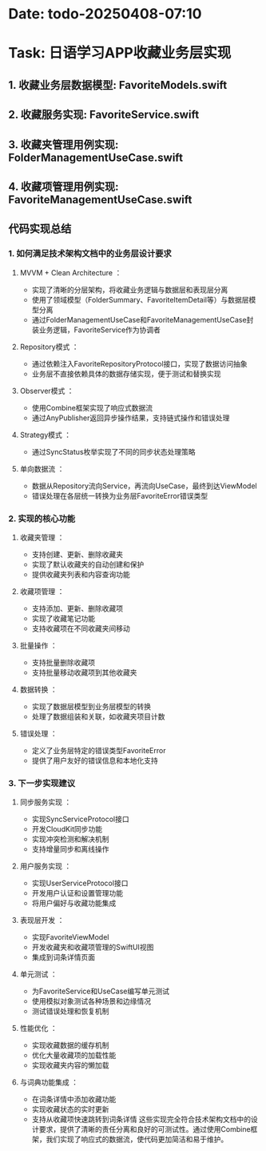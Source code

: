 # Date: todo-20250408-07:10
# Task: 日语学习APP收藏业务层实现
## 1. 收藏业务层数据模型: FavoriteModels.swift
## 2. 收藏服务实现: FavoriteService.swift
## 3. 收藏夹管理用例实现: FolderManagementUseCase.swift
## 4. 收藏项管理用例实现: FavoriteManagementUseCase.swift

## 代码实现总结
### 1. 如何满足技术架构文档中的业务层设计要求
1. MVVM + Clean Architecture ：
   
   - 实现了清晰的分层架构，将收藏业务逻辑与数据层和表现层分离
   - 使用了领域模型（FolderSummary、FavoriteItemDetail等）与数据层模型分离
   - 通过FolderManagementUseCase和FavoriteManagementUseCase封装业务逻辑，FavoriteService作为协调者
2. Repository模式 ：
   
   - 通过依赖注入FavoriteRepositoryProtocol接口，实现了数据访问抽象
   - 业务层不直接依赖具体的数据存储实现，便于测试和替换实现
3. Observer模式 ：
   
   - 使用Combine框架实现了响应式数据流
   - 通过AnyPublisher返回异步操作结果，支持链式操作和错误处理
4. Strategy模式 ：
   
   - 通过SyncStatus枚举实现了不同的同步状态处理策略
5. 单向数据流 ：
   
   - 数据从Repository流向Service，再流向UseCase，最终到达ViewModel
   - 错误处理在各层统一转换为业务层FavoriteError错误类型
### 2. 实现的核心功能
1. 收藏夹管理 ：
   
   - 支持创建、更新、删除收藏夹
   - 实现了默认收藏夹的自动创建和保护
   - 提供收藏夹列表和内容查询功能
2. 收藏项管理 ：
   
   - 支持添加、更新、删除收藏项
   - 实现了收藏笔记功能
   - 支持收藏项在不同收藏夹间移动
3. 批量操作 ：
   
   - 支持批量删除收藏项
   - 支持批量移动收藏项到其他收藏夹
4. 数据转换 ：
   
   - 实现了数据层模型到业务层模型的转换
   - 处理了数据组装和关联，如收藏夹项目计数
5. 错误处理 ：
   
   - 定义了业务层特定的错误类型FavoriteError
   - 提供了用户友好的错误信息和本地化支持
### 3. 下一步实现建议
1. 同步服务实现 ：
   
   - 实现SyncServiceProtocol接口
   - 开发CloudKit同步功能
   - 实现冲突检测和解决机制
   - 支持增量同步和离线操作
2. 用户服务实现 ：
   
   - 实现UserServiceProtocol接口
   - 开发用户认证和设置管理功能
   - 将用户偏好与收藏功能集成
3. 表现层开发 ：
   
   - 实现FavoriteViewModel
   - 开发收藏夹和收藏项管理的SwiftUI视图
   - 集成到词条详情页面
4. 单元测试 ：
   
   - 为FavoriteService和UseCase编写单元测试
   - 使用模拟对象测试各种场景和边缘情况
   - 测试错误处理和恢复机制
5. 性能优化 ：
   
   - 实现收藏数据的缓存机制
   - 优化大量收藏项的加载性能
   - 实现收藏夹内容的懒加载
6. 与词典功能集成 ：
   
   - 在词条详情中添加收藏功能
   - 实现收藏状态的实时更新
   - 支持从收藏项快速跳转到词条详情
这些实现完全符合技术架构文档中的设计要求，提供了清晰的责任分离和良好的可测试性。通过使用Combine框架，我们实现了响应式的数据流，使代码更加简洁和易于维护。